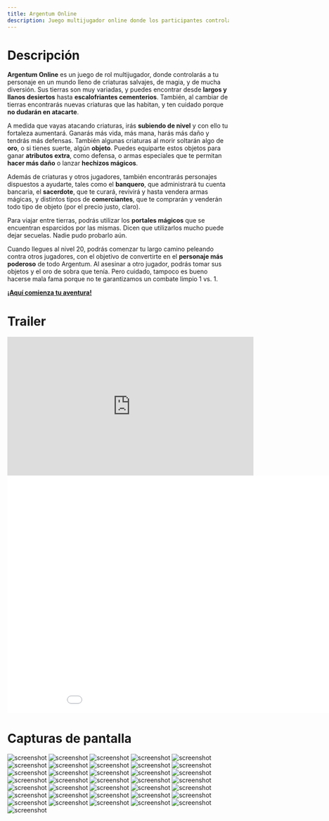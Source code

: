 ```yaml
---
title: Argentum Online
description: Juego multijugador online donde los participantes controlan un personaje de rol en un mundo fantástico de magia y lleno de criaturas salvajes.
---
```


<!-- ##################################################################### -->

# Descripción <a name="juego"></a>

**Argentum Online** es un juego de rol multijugador, donde controlarás a tu personaje en un mundo lleno de criaturas salvajes, de magia, y de mucha diversión. Sus tierras son muy variadas, y puedes encontrar desde **largos y llanos desiertos** hasta **escalofriantes cementerios**. También, al cambiar de tierras encontrarás nuevas criaturas que las habitan, y ten cuidado porque **no dudarán en atacarte**.

A medida que vayas atacando criaturas, irás **subiendo de nivel** y con ello tu fortaleza aumentará. Ganarás más vida, más mana, harás más daño y tendrás más defensas. También algunas criaturas al morir soltarán algo de **oro**, o si tienes suerte, algún **objeto**. Puedes equiparte estos objetos para ganar **atributos extra**, como defensa, o armas especiales que te permitan **hacer más daño** o lanzar **hechizos mágicos**.

Además de criaturas y otros jugadores, también encontrarás personajes dispuestos a ayudarte, tales como el **banquero**, que administrará tu cuenta bancaria, el **sacerdote**, que te curará, revivirá y hasta vendera armas mágicas, y distintos tipos de **comerciantes**, que te comprarán y venderán todo tipo de objeto (por el precio justo, claro).

Para viajar entre tierras, podrás utilizar los **portales mágicos** que se encuentran esparcidos por las mismas. Dicen que utilizarlos mucho puede dejar secuelas. Nadie pudo probarlo aún.

Cuando llegues al nivel 20, podrás comenzar tu largo camino peleando contra otros jugadores, con el objetivo de convertirte en el **personaje más poderoso** de todo Argentum. Al asesinar a otro jugador, podrás tomar sus objetos y el oro de sobra que tenía. Pero cuidado, tampoco es bueno hacerse mala fama porque no te garantizamos un combate limpio 1 vs. 1.

[**¡Aquí comienza tu aventura!**](play.html)

<!-- ##################################################################### -->

# Trailer <a name="tailer"></a>

<iframe src="https://www.youtube.com/embed/okrdMPxOTbg" 
    width="560" 
    height="315"
    frameborder="0" 
    allowfullscreen>
</iframe>

<iframe src="assets/trailer.mp4" 
    width="960" 
    height="540"
    frameborder="0" 
    allowfullscreen>
</iframe>

<!-- ##################################################################### -->

# Capturas de pantalla <a name="capturas"></a>

![screenshot](assets/screenshots/0.png)
![screenshot](assets/screenshots/1.png)
![screenshot](assets/screenshots/2.png)
![screenshot](assets/screenshots/3.png)
![screenshot](assets/screenshots/4.png)
![screenshot](assets/screenshots/5.png)
![screenshot](assets/screenshots/6.png)
![screenshot](assets/screenshots/7.png)
![screenshot](assets/screenshots/8.png)
![screenshot](assets/screenshots/9.png)
![screenshot](assets/screenshots/10.png)
![screenshot](assets/screenshots/11.png)
![screenshot](assets/screenshots/12.png)
![screenshot](assets/screenshots/13.png)
![screenshot](assets/screenshots/14.png)
![screenshot](assets/screenshots/15.png)
![screenshot](assets/screenshots/16.png)
![screenshot](assets/screenshots/17.png)
![screenshot](assets/screenshots/18.png)
![screenshot](assets/screenshots/19.png)
![screenshot](assets/screenshots/20.png)
![screenshot](assets/screenshots/21.png)
![screenshot](assets/screenshots/22.png)
![screenshot](assets/screenshots/23.png)
![screenshot](assets/screenshots/24.png)
![screenshot](assets/screenshots/25.png)
![screenshot](assets/screenshots/26.png)
![screenshot](assets/screenshots/27.png)
![screenshot](assets/screenshots/28.png)
![screenshot](assets/screenshots/29.png)
![screenshot](assets/screenshots/30.png)
![screenshot](assets/screenshots/31.png)
![screenshot](assets/screenshots/32.png)
![screenshot](assets/screenshots/33.png)
![screenshot](assets/screenshots/34.png)
![screenshot](assets/screenshots/35.png)

<!-- ##################################################################### -->
